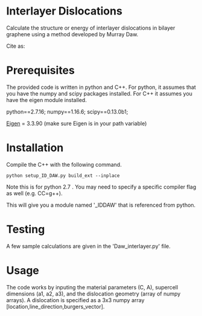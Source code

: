 # Interlayer Dislocations
Calculate the structure or energy of interlayer dislocations in bilayer graphene using a method developed by Murray Daw.

Cite as:


# Prerequisites

The provided code is written in python and C++. For python, it assumes that you have the numpy and scipy packages installed. For C++ it assumes you have the eigen module installed.

python==2.7.16; numpy==1.16.6; scipy==0.13.0b1;

[Eigen](http://eigen.tuxfamily.org/index.php?title=Main_Page) = 3.3.90
(make sure Eigen is in your path variable)

# Installation

Compile the C++ with the following command.

`python setup_ID_DAW.py build_ext --inplace`

Note this is for python 2.7 . You may need to specify a specific compiler flag as well (e.g. CC=g++).

This will give you a module named '_IDDAW' that is referenced from python.

# Testing

A few sample calculations are given in the 'Daw_interlayer.py' file.

# Usage

The code works by inputing the material parameters (C, A), supercell dimensions (a1, a2, a3), and the dislocation geometry (array of numpy arrays).
A dislocation is specified as a 3x3 numpy array [location,line_direction,burgers_vector].
